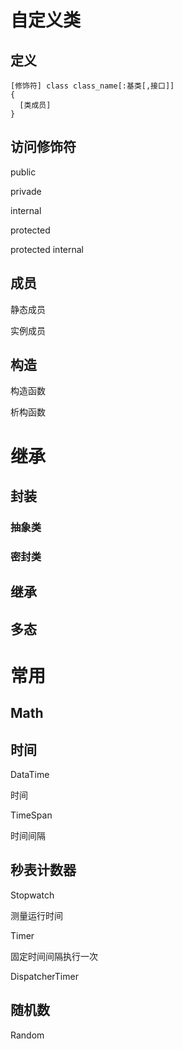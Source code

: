 
# 自定义类

## 定义
```
[修饰符] class class_name[:基类[,接口]]
{
  [类成员]
}
```
## 访问修饰符
public

privade

internal

protected

protected internal

## 成员
静态成员

实例成员

## 构造
构造函数

析构函数
#

# 继承
## 封装
### 抽象类
### 密封类
## 继承
## 多态
# 常用
## Math
## 时间
DataTime

时间

TimeSpan

时间间隔
## 秒表计数器
Stopwatch

测量运行时间

Timer

固定时间间隔执行一次

DispatcherTimer

## 随机数
Random
